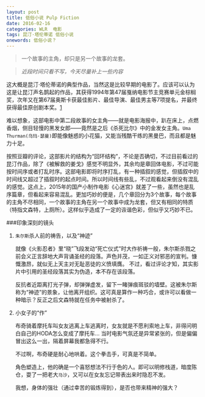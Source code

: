```yaml
---
layout: post
title: 低俗小说 Pulp Fiction
date: 2016-02-16
categories: WLR  电影
tags: 昆汀·塔伦蒂诺 低俗小说
onewords: 低俗小说？
---
```

> 一个故事的主角，却只是另一个故事的龙套。

> *近段时间只看不写，今天尽量补上一些内容*

这大概是昆汀·塔伦蒂诺的典型作品，当然这是比较早期的电影了。应该可以认为这是让昆汀声名鹊起的作品，其获得1994年第47届戛纳电影节主竞赛单元金棕榈奖，次年又在第67届奥斯卡获最佳影片、最佳导演、最佳男主等7项提名，并最终获得最佳原创剧本奖。[1](http://movie.douban.com/subject/1291832/awards/)

难以想象，这部电影中第二段故事的女主角——就是电影海报中，趴在床上，点燃香烟，侧目轻慢的黑发女郎——竟然是之后《杀死比尔》中的金发女主角。`Uma Thurman(乌玛·瑟曼)`即能像魅惑的小花猫，又能当残酷干练的黑曼巴，而且都是魅力十足。 

按照豆瓣的评论，这部影片的结构为“回环结构”，不论是否确切，不过目前看过的昆汀作品，除了《被解救的姜戈》感觉不明显外，其余均是章回体电影，不过可能按时间序或者打乱时序。这部电影即将时序打乱，有一种插叙的感觉，但插叙中的时间线又超过了插叙时的起点时间。所以时间线有些乱，不过观看起来倒没有混乱的感觉。这点上，2015年的国产小制作电影《心迷宫》就差了一些，虽然也是乱序篇章，但看起来容易混乱。更加巧妙的便是，几个章回分为3个故事，每个故事的主角不尽相同，一个故事的主角在另一个故事中成为龙套，但又有相同的特质（特指文森特，上厕所）。这样似乎造成了一定的诙谐色彩，但似乎又巧妙不已。

###印象深刻的镜头

1. `朱尔斯`杀人前的祷告，以及“神迹”

    就像《火影忍者》里“晓”飞段发动“死亡仪式”时大作祈祷一般，朱尔斯杀戮之前会义正言辞地大声背诵圣经的段落。声色并茂，一如正义对邪恶的宣判。慷慨激昂，就似无上天主对无耻恶徒的义愤填膺。 不过，看过评论才知，其实影片中引用的圣经段落其实为伪造，本不存在该段落。

    反抗者近距离打光子弹，却弹弹虚发，留下一睹弹痕斑驳的墙壁。这被朱尔斯称为“神迹”的景象，让他离开组织。这可真是算作一种巧合，或许可以看做一种暗示？反正之后文森特就在任务中被射杀了。

2. 小女子的“作”

    布奇骑着摩托车叫女友逃离上车逃离时，女友就是不愿利索地上车，非得问明白自己的HODA怎么变成了摩托车... 当时电影气氛还是异常紧张的，但是偏偏冒出这么一出，隔着屏幕我都急得不行。

    不过啊，布奇硬是耐心地哄着。这个拳击手，可真是不简单。

    角色塑造上，他的确是一个喜怒想法不行于色的人。即可以明修栈道，暗度陈仓，耍了一把老大`马沙`，又可以在女友忘记带表出来时隐忍不发。

    我想，身体的强壮（通过幸苦的锻炼得到），是否也带来精神的强大？

